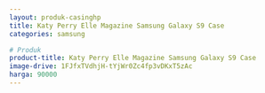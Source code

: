 ```yaml
---
layout: produk-casinghp
title: Katy Perry Elle Magazine Samsung Galaxy S9 Case
categories: samsung

# Produk
product-title: Katy Perry Elle Magazine Samsung Galaxy S9 Case
image-drive: 1FJfxTVdhjH-tYjWr0Zc4fp3vDKxT5zAc
harga: 90000
---
```

